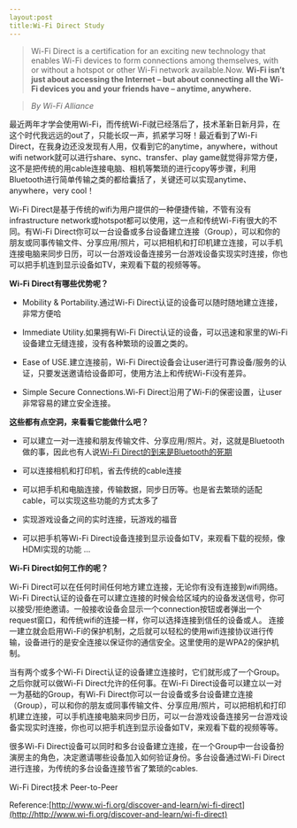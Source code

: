 ```yaml
---
layout:post
title:Wi-Fi Direct Study
---
```



> Wi-Fi Direct is a certification for an exciting new technology that enables Wi-Fi devices to form connections among themselves, with or without a hotspot or other Wi-Fi network available.Now.
>  **Wi-Fi isn’t just about accessing the Internet – but about connecting all the Wi-Fi devices you and your friends have – anytime, anywhere.**

> *By Wi-Fi Alliance*

最近两年才学会使用Wi-Fi，而传统Wi-Fi就已经落后了，技术革新日新月异，在这个时代我远远的out了，只能长叹一声，抓紧学习呀！最近看到了Wi-Fi Direct，在我身边还没发现有人用，仅看到它的anytime，anywhere，without wifi network就可以进行share、sync、transfer、play game就觉得非常方便，这不是把传统的用cable连接电脑、相机等繁琐的进行copy等步骤，利用Bluetooth进行简单传输之类的都给囊括了，关键还可以实现anytime、anywhere，very cool！

Wi-Fi Direct是基于传统的wifi为用户提供的一种便捷传输，不管有没有infrastructure network或hotspot都可以使用，这一点和传统Wi-Fi有很大的不同。有Wi-Fi Direct你可以一台设备或多台设备建立连接（Group），可以和你的朋友或同事传输文件、分享应用/照片，可以把相机和打印机建立连接，可以手机连接电脑来同步日历，可以一台游戏设备连接另一台游戏设备实现实时连接，你也可以把手机连到显示设备如TV，来观看下载的视频等等。

**Wi-Fi Direct有哪些优势呢？**

* Mobility & Portability.通过Wi-Fi Direct认证的设备可以随时随地建立连接，非常方便哈

* Immediate Utility.如果拥有Wi-Fi Direct认证的设备，可以迅速和家里的Wi-Fi设备建立无缝连接，没有各种繁琐的设置之类的。

* Ease of USE.建立连接前，Wi-Fi Direct设备会让user进行可靠设备/服务的认证，只要发送邀请给设备即可，使用方法上和传统Wi-Fi没有差异。

* Simple Secure Connections.Wi-Fi Direct沿用了Wi-Fi的保密设置，让user非常容易的建立安全连接。

**这些都有点空洞，来看看它能做什么吧？**

- 可以建立一对一连接和朋友传输文件、分享应用/照片。对，这就是Bluetooth做的事，因此也有人说[Wi-Fi Direct的到来是Bluetooth的死期](http://www.networkworld.com/news/2009/101509-wi-fi-direct-could-be-the.html)

- 可以连接相机和打印机，省去传统的cable连接

- 可以把手机和电脑连接，传输数据，同步日历等。也是省去繁琐的适配cable，可以实现这些功能的方式太多了

- 实现游戏设备之间的实时连接，玩游戏的福音

- 可以把手机等Wi-Fi Direct设备连接到显示设备如TV，来观看下载的视频，像HDMI实现的功能
...


**Wi-Fi Direct如何工作的呢？**

Wi-Fi Direct可以在任何时间任何地方建立连接，无论你有没有连接到wifi网络。Wi-Fi Direct认证的设备在可以建立连接的时候会给区域内的设备发送信号，你可以接受/拒绝邀请。一般接收设备会显示一个connection按钮或者弹出一个request窗口，和传统wifi的连接一样，你可以选择连接到信任的设备或人。
连接一建立就会启用Wi-Fi的保护机制，之后就可以轻松的使用wifi连接协议进行传输，设备进行的是安全连接以保证你的通信安全。这里使用的是WPA2的保护机制。

当有两个或多个Wi-Fi Direct认证的设备建立连接时，它们就形成了一个Group。之后你就可以做Wi-Fi Direct允许的任何事。在Wi-Fi Direct设备可以建立以一对一为基础的Group，有Wi-Fi Direct你可以一台设备或多台设备建立连接（Group），可以和你的朋友或同事传输文件、分享应用/照片，可以把相机和打印机建立连接，可以手机连接电脑来同步日历，可以一台游戏设备连接另一台游戏设备实现实时连接，你也可以把手机连到显示设备如TV，来观看下载的视频等等。

很多Wi-Fi Direct设备可以同时和多台设备建立连接，在一个Group中一台设备扮演房主的角色，决定邀请哪些设备加入如何验证身份。多台设备通过Wi-Fi Direct进行连接，为传统的多台设备连接节省了繁琐的cables.

Wi-Fi Direct技术
Peer-to-Peer

Reference:[http://www.wi-fi.org/discover-and-learn/wi-fi-direct](http://http://www.wi-fi.org/discover-and-learn/wi-fi-direct)

